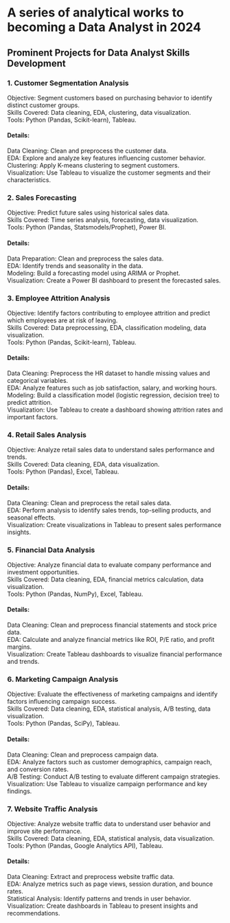# A series of analytical works to becoming a Data Analyst in 2024

## Prominent Projects for Data Analyst Skills Development

### 1. Customer Segmentation Analysis
Objective: Segment customers based on purchasing behavior to identify distinct customer groups.\
Skills Covered: Data cleaning, EDA, clustering, data visualization.\
Tools: Python (Pandas, Scikit-learn), Tableau.
#### Details:
Data Cleaning: Clean and preprocess the customer data. \
EDA: Explore and analyze key features influencing customer behavior. \
Clustering: Apply K-means clustering to segment customers. \
Visualization: Use Tableau to visualize the customer segments and their characteristics.

### 2. Sales Forecasting
Objective: Predict future sales using historical sales data.\
Skills Covered: Time series analysis, forecasting, data visualization.\
Tools: Python (Pandas, Statsmodels/Prophet), Power BI.
#### Details:
Data Preparation: Clean and preprocess the sales data. \
EDA: Identify trends and seasonality in the data. \
Modeling: Build a forecasting model using ARIMA or Prophet. \
Visualization: Create a Power BI dashboard to present the forecasted sales. 

### 3. Employee Attrition Analysis
Objective: Identify factors contributing to employee attrition and predict which employees are at risk of leaving.\
Skills Covered: Data preprocessing, EDA, classification modeling, data visualization.\
Tools: Python (Pandas, Scikit-learn), Tableau.
#### Details:
Data Cleaning: Preprocess the HR dataset to handle missing values and categorical variables. \
EDA: Analyze features such as job satisfaction, salary, and working hours. \
Modeling: Build a classification model (logistic regression, decision tree) to predict attrition. \
Visualization: Use Tableau to create a dashboard showing attrition rates and important factors. 

### 4. Retail Sales Analysis
Objective: Analyze retail sales data to understand sales performance and trends. \
Skills Covered: Data cleaning, EDA, data visualization. \
Tools: Python (Pandas), Excel, Tableau. 
#### Details:
Data Cleaning: Clean and preprocess the retail sales data. \
EDA: Perform analysis to identify sales trends, top-selling products, and seasonal effects. \
Visualization: Create visualizations in Tableau to present sales performance insights. 

### 5. Financial Data Analysis
Objective: Analyze financial data to evaluate company performance and investment opportunities.\
Skills Covered: Data cleaning, EDA, financial metrics calculation, data visualization.\
Tools: Python (Pandas, NumPy), Excel, Tableau.
#### Details:
Data Cleaning: Clean and preprocess financial statements and stock price data.\
EDA: Calculate and analyze financial metrics like ROI, P/E ratio, and profit margins.\
Visualization: Create Tableau dashboards to visualize financial performance and trends.

### 6. Marketing Campaign Analysis
Objective: Evaluate the effectiveness of marketing campaigns and identify factors influencing campaign success.\
Skills Covered: Data cleaning, EDA, statistical analysis, A/B testing, data visualization.\
Tools: Python (Pandas, SciPy), Tableau.
#### Details:
Data Cleaning: Clean and preprocess campaign data.\
EDA: Analyze factors such as customer demographics, campaign reach, and conversion rates.\
A/B Testing: Conduct A/B testing to evaluate different campaign strategies.\
Visualization: Use Tableau to visualize campaign performance and key findings.

### 7. Website Traffic Analysis
Objective: Analyze website traffic data to understand user behavior and improve site performance.\
Skills Covered: Data cleaning, EDA, statistical analysis, data visualization.\
Tools: Python (Pandas, Google Analytics API), Tableau.
#### Details:
Data Cleaning: Extract and preprocess website traffic data.\
EDA: Analyze metrics such as page views, session duration, and bounce rates.\
Statistical Analysis: Identify patterns and trends in user behavior.\
Visualization: Create dashboards in Tableau to present insights and recommendations.
